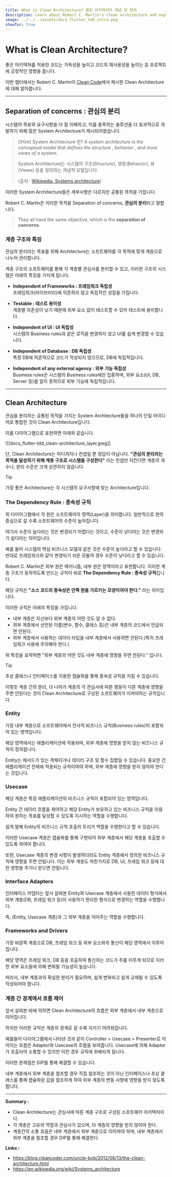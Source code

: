 ```yaml
---
title: What is Clean Architecture? 클린 아키텍처의 개념 및 정의
description: Learn about Robert C. Martin's clean architecture and explore concepts and definitions. | Robert C. Martin의 클린 아키텍처에 대해 알아보고 개념과 정의 살펴봅니다.
image: ../../../assets/docs_flutter_tdd_intro.png
showToc: true
---
```


# What is Clean Architecture?

좋은 아키텍쳐를 적용한 코드는 가독성을 높이고 코드의 재사용성을 높이는 등 프로젝트에 긍정적인 영향을 줍니다.

이번 챕터에서는 Robert C. Martin이 [Clean Code](https://blog.cleancoder.com/uncle-bob/2012/08/13/the-clean-architecture.html)에서 제시한 Clean Architecture에 대해 알아봅니다.

----

## Separation of concerns : 관심의 분리

시스템의 목표와 요구사항을 더 잘 이해하고, 이를 충족하는 솔루션을 더 효과적으로 개발하기 위해 많은 System Architecture가 제시되어왔습니다.

> [!Hint] System Architecture 란?
>  _A system architecture is the conceptual model that defines the structure , behavior , and more views of a system._
>  
> System Architecture는 시스템의 구조(Structure), 행동(Behavior), 뷰(Views) 등을 정의하는 개념적 모델입니다.
> 
> (출처 : [Wikipedia, Systems architecture](https://en.wikipedia.org/wiki/Systems_architecture))


이러한 System Architecture들은 세부사항은 다르지만 공통된 목적을 가집니다.

Robert C. Martin은 이러한 목적을 Separation of concerns, **관심의 분리**라고 말합니다.

> They all have the same objective, which is the __separation of concerns__.


### 계층 구조와 특징

관심의 분리라는 목표를 위해 Architecture는 소프트웨어를 각 목적에 맞게 계층으로 나누어 관리합니다.

계층 구조의 소프트웨어를 통해 각 계층별 관심사를 분리할 수 있고, 이러한 구조의 시스템은 아래의 특징을 가지게 됩니다.

- **Independent of Frameworks : 프레임워크 독립성**  
  프레임워크(라이브러리)에 의존하지 않고 독립적인 성질을 가집니다.

- **Testable : 테스트 용이성**  
  계층별 의존성이 낮기 때문에 외부 요소 없이 테스트할 수 있어 테스트에 용이합니다.

- **Independent of UI : UI 독립성**  
  시스템의 Business rules과 같은 로직을 변경하지 않고 UI를 쉽게 변경할 수 있습니다.

- **Independent of Database : DB 독립성**  
  특정 DB에 의존적으로 코드가 작성되지 않으므로, DB에 독립적입니다.

- **Independent of any external agency : 외부 기능 독립성**    
  Business rules은 시스템의 Business rules에만 집중하며, 외부 요소(UI, DB, Server 등)를 알지 못하므로 외부 기능에 독립적입니다.

-----

## Clean Architecture

관심을 분리하는 공통된 목적을 가지는 System Architecture들을 하나의 단일 아이디어로 통합한 것이 Clean Architecture입니다.

이를 다이어그램으로 표현하면 아래와 같습니다.

![[docs_flutter-tdd_clean-architecture_layer.jpeg]]

단, Clean Architecture는 어디까지나 컨셉일 뿐 정답이 아닙니다. **"관심의 분리라는 목적을 달성하기 위해 계층 구조로 시스템을 구성한다"** 라는 컨셉만 지킨다면 계층의 개수나, 분리 수준은 크게 상관하지 않습니다.

> [!Tip]
>  가장 좋은 Architecture는 각 시스템의 요구사항에 맞는 Architecture입니다.


### The Dependency Rule : 종속성 규칙
위 다이어그램에서 각 원은 소프트웨어의 영역(Layer)을 의미합니다. 일반적으로 원의 중심으로 갈 수록 소프트웨어의 수준이 높아집니다.

여기서 수준이 높다라는 것은 변경되기 어렵다는 것이고, 수준이 낮다라는 것은 변경되기 쉽다라는 의미입니다.

예를 들어 시스템의 핵심 비즈니스 모델과 같은 것은 수준이 높다라고 할 수 있습니다. 반대로 프레임워크와 같이 변경되기 쉬운 모듈의 경우 수준이 낮다라고 할 수 있습니다.

Robert C. Martin은 외부 원은 메커니즘, 내부 원은 정책이라고 표현합니다. 이러한 계층 구조가 동작하도록 만드는 규칙이 바로 **The Dependency Rule : 종속성 규칙**입니다.

해당 규칙은 **"소스 코드의 종속성은 안쪽 원을 가르키는 모양이여야 한다."** 라는 의미입니다.

이러한 규칙은 아래의 특징을 가집니다.

- 내부 계층은 자신보다 외부 계층의 어떤 것도 알 수 없다.
- 외부 계층에서 선언된 이름(변수, 함수, 클래스 등)은 내부 계층의 코드에서 언급되면 안된다.
- 외부 계층에서 사용하는 데이터 타입을 내부 계층에서 사용하면 안된다.(특히 프레임워크 사용에 주의해야 한다.)

위 특징을 요약하면 "외부 계층의 어떤 것도 내부 계층에 영향을 주면 안된다." 입니다.

> [!Tip]
> 추상 클래스나 인터페이스를 이용한 캡슐화를 통해 종속성 규칙을 지킬 수 있습니다.

이렇듯 계층 간의 분리, 더 나아가 계층의 각 관심사에 따른 행동이 다른 계층에 영향을 주면 안된다는 것이 Clean Architecture로 구성된 소프트웨어가 지켜야하는 규칙입니다.


### Entity
가장 내부 계층으로 소프트웨어에서 전사적 비즈니스 규칙(Business rules)이 포함되어 있는 영역입니다.

해당 영역에서는 애플리케이션에 적용되며, 외부 계층에 영향을 받지 않는 비즈니스 규칙이 정의됩니다.

Entity는 메서드가 있는 객체이거나 데이터 구조 및 함수 집합일 수 있습니다. 중요한 건 애플리케이션 전체에 적용되는 규칙이여야 하며, 외부 계층에 영향을 받지 않아야 한다는 것입니다.


### Usecase
해당 계층은 특정 애플리케이션의 비즈니스 규칙이 포함되어 있는 영역입니다.

Entity 간 데이터 흐름을 제어하고 해당 Entity가 보유하고 있는 비즈니스 규칙을 이용하여 원하는 목표를 달성할 수 있도록 지시하는 역할을 수행합니다.

쉽게 말해 Entity의 비즈니스 규칙 호출의 트리거 역할을 수행한다고 할 수 있습니다.

이러한 Usecase 계층은 캡슐화를 통해 구현되어 외부 계층에서 해당 계층을 호출할 수 있도록 하여야 합니다.

또한, Usecase 계층의 변경 사항이 발생하더라도 Entity 계층에서 정의한 비즈니스 규칙에 영향을 주면 안됩니다. 이는 외부 계층도 마찬가지로 DB, UI, 프레임 워크 등에 대한 영향을 주거나 받으면 안됩니다.


### Interface Adapters
인터페이스 어댑터는 앞서 살펴본 Entity와 Usecase 계층에서 사용한 데이터 형식에서 외부 계층(DB, 프레임 워크 등)이 사용하기 편리한 형식으로 변경하는 역할을 수행합니다.

즉, (Entity, Usecase 계층)과 그 외부 계층을 이어주는 역할을 수행합니다.


### Frameworks and Drivers
가장 바깥쪽 계층으로 DB, 프레임 워크 등 외부 요소와의 통신이 해당 영역에서 이루어집니다.

해당 영역은 프레임 워크, DB 등을 호출하여 통신하는 코드가 주를 이루게 되므로 이러한 외부 요소들에 의해 변화될 가능성이 높습니다.

따라서, 내부 계층과의 확실한 분리가 필요하며, 쉽게 변화되고 쉽게 교체될 수 있도록 작성되어야 합니다.


### 계층 간 경계에서 흐름 제어
앞서 살펴본 바에 의하면 Clean Architecture의 흐름은 외부 계층에서 내부 계층으로 이어집니다.

하지만 이러한 규칙은 계층의 경계로 갈 수록 지키기 어려워집니다.

예를들어 다이어그램에서 나타낸 것과 같이 Controller > Usecase > Presenter로 이어지는 흐름은 Adaptor와 Usecase의 흐름을 보여줍니다. Usecase에 의해 Adaptor가 호출되어 소통할 수 있지만 이런 경우 규칙에 위배되게 됩니다.

이러한 문제점은 DIP를 통해 해결할 수 있습니다.

내부 계층에서 외부 계층을 참조할 경우 직접 참조하는 것이 아닌 인터페이스나 추상 클래스를 통해 캡슐화된 값을 참조하게 하여 외부 계층의 변동 사항에 영향을 받지 않도록 합니다.

-----

**Summary :**
- Clean Architecture는 관심사에 따른 계층 구조로 구성된 소프트웨어 아키텍처이다.
- 각 계층은 고유의 역할과 관심사가 있으며, 타 계층의 영향을 받지 않아야 한다.
- 계층간의 소통 흐음은 내부 계층에서 외부 계층으로 이어져야 하며, 내부 계층에서 외부 계층을 참조할 경우 DIP를 통해 해결한다.

**Links :**
- https://blog.cleancoder.com/uncle-bob/2012/08/13/the-clean-architecture.html
- https://en.wikipedia.org/wiki/Systems_architecture